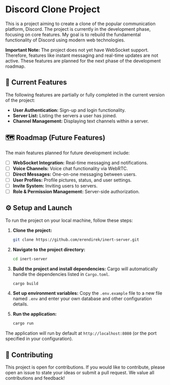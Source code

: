 # Discord Clone Project

This is a project aiming to create a clone of the popular communication platform, Discord. The project is currently in the development phase, focusing on core features. My goal is to rebuild the fundamental functionality of Discord using modern web technologies.

**Important Note:** The project does not yet have WebSocket support. Therefore, features like instant messaging and real-time updates are not active. These features are planned for the next phase of the development roadmap.

## 🚀 Current Features

The following features are partially or fully completed in the current version of the project:

- **User Authentication:** Sign-up and login functionality.
- **Server List:** Listing the servers a user has joined.
- **Channel Management:** Displaying text channels within a server.

## 🗺️ Roadmap (Future Features)

The main features planned for future development include:

- [ ] **WebSocket Integration:** Real-time messaging and notifications.
- [ ] **Voice Channels:** Voice chat functionality via WebRTC.
- [ ] **Direct Messages:** One-on-one messaging between users.
- [ ] **User Profiles:** Profile pictures, status, and user settings.
- [ ] **Invite System:** Inviting users to servers.
- [ ] **Role & Permission Management:** Server-side authorization.

## ⚙️ Setup and Launch

To run the project on your local machine, follow these steps:

1.  **Clone the project:**

    ```bash
    git clone https://github.com/erendirek/inert-server.git
    ```

2.  **Navigate to the project directory:**

    ```bash
    cd inert-server
    ```

3.  **Build the project and install dependencies:**
    Cargo will automatically handle the dependencies listed in `Cargo.toml`.

    ```bash
    cargo build
    ```

4.  **Set up environment variables:**
    Copy the `.env.example` file to a new file named `.env` and enter your own database and other configuration details.

5.  **Run the application:**
    ```bash
    cargo run
    ```

The application will run by default at `http://localhost:8080` (or the port specified in your configuration).

## 🤝 Contributing

This project is open for contributions. If you would like to contribute, please open an issue to state your ideas or submit a pull request. We value all contributions and feedback!
